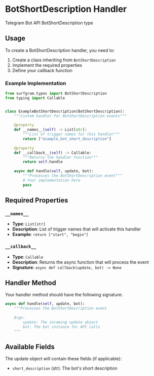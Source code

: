 # BotShortDescription Handler

Telegram Bot API BotShortDescription type

## Usage

To create a BotShortDescription handler, you need to:

1. Create a class inheriting from `BotShortDescription`
2. Implement the required properties
3. Define your callback function

### Example Implementation

```python
from surfgram.types import BotShortDescription
from typing import Callable


class ExampleBotShortDescription(BotShortDescription):
    """Custom handler for BotShortDescription events"""
    
    @property
    def __names__(self) -> List[str]:
        """List of trigger names for this handler"""
        return ["example_bot_short_description"]
    
    @property
    def __callback__(self) -> Callable:
        """Returns the handler function"""
        return self.handle
    
    async def handle(self, update, bot):
        """Processes the BotShortDescription event"""
        # Your implementation here
        pass
```

## Required Properties

### `__names__`
- **Type**: `List[str]`
- **Description**: List of trigger names that will activate this handler
- **Example**: `return ["start", "begin"]`

### `__callback__`
- **Type**: `Callable`
- **Description**: Returns the async function that will process the event
- **Signature**: `async def callback(update, bot) -> None`

## Handler Method

Your handler method should have the following signature:

```python
async def handle(self, update, bot):
    """Processes the BotShortDescription event
    
    Args:
        update: The incoming update object
        bot: The bot instance for API calls
    """
```

## Available Fields

The update object will contain these fields (if applicable):

- `short_description` (str): The bot's short description
